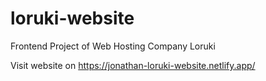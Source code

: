 # loruki-website
Frontend Project of Web Hosting Company Loruki

Visit website on https://jonathan-loruki-website.netlify.app/